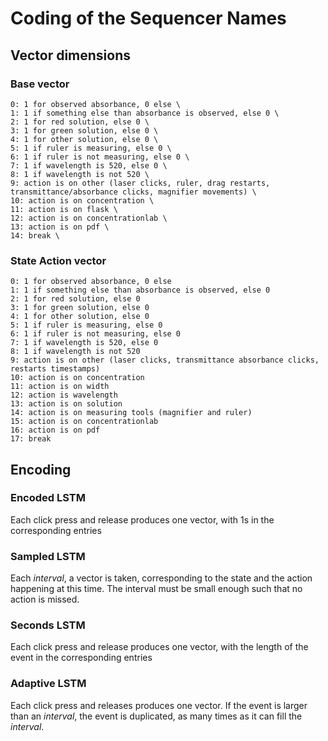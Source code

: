 # Coding of the Sequencer Names

## Vector dimensions

### Base vector
    0: 1 for observed absorbance, 0 else \
    1: 1 if something else than absorbance is observed, else 0 \
    2: 1 for red solution, else 0 \
    3: 1 for green solution, else 0 \
    4: 1 for other solution, else 0 \
    5: 1 if ruler is measuring, else 0 \
    6: 1 if ruler is not measuring, else 0 \
    7: 1 if wavelength is 520, else 0 \
    8: 1 if wavelength is not 520 \
    9: action is on other (laser clicks, ruler, drag restarts, transmittance/absorbance clicks, magnifier movements) \
    10: action is on concentration \
    11: action is on flask \
    12: action is on concentrationlab \
    13: action is on pdf \
    14: break \

### State Action vector
    0: 1 for observed absorbance, 0 else
    1: 1 if something else than absorbance is observed, else 0
    2: 1 for red solution, else 0
    3: 1 for green solution, else 0
    4: 1 for other solution, else 0
    5: 1 if ruler is measuring, else 0
    6: 1 if ruler is not measuring, else 0
    7: 1 if wavelength is 520, else 0
    8: 1 if wavelength is not 520
    9: action is on other (laser clicks, transmittance absorbance clicks, restarts timestamps)
    10: action is on concentration
    11: action is on width
    12: action is wavelength
    13: action is on solution
    14: action is on measuring tools (magnifier and ruler)
    15: action is on concentrationlab
    16: action is on pdf
    17: break


## Encoding

### Encoded LSTM
Each click press and release produces one vector, with 1s in the corresponding entries

### Sampled LSTM
Each *interval*, a vector is taken, corresponding to the state and the action happening at this time. The interval must be small enough such that no action is missed. 

### Seconds LSTM
Each click press and release produces one vector, with the length of the event in the corresponding entries

### Adaptive LSTM
Each click press and releases produces one vector. If the event is larger than an *interval*, the event is duplicated, as many times as it can fill the *interval*.
